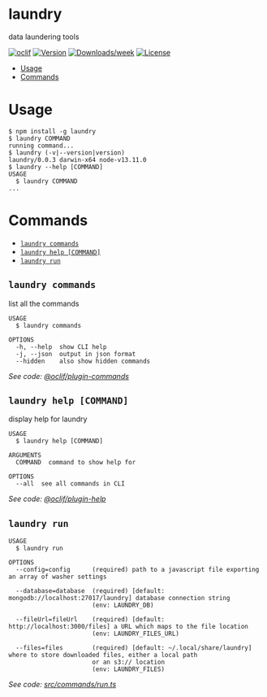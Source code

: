 laundry
=======

data laundering tools

[![oclif](https://img.shields.io/badge/cli-oclif-brightgreen.svg)](https://oclif.io)
[![Version](https://img.shields.io/npm/v/laundry.svg)](https://npmjs.org/package/laundry)
[![Downloads/week](https://img.shields.io/npm/dw/laundry.svg)](https://npmjs.org/package/laundry)
[![License](https://img.shields.io/npm/l/laundry.svg)](https://github.com/endquote/laundryd/blob/master/package.json)

<!-- toc -->
* [Usage](#usage)
* [Commands](#commands)
<!-- tocstop -->
# Usage
<!-- usage -->
```sh-session
$ npm install -g laundry
$ laundry COMMAND
running command...
$ laundry (-v|--version|version)
laundry/0.0.3 darwin-x64 node-v13.11.0
$ laundry --help [COMMAND]
USAGE
  $ laundry COMMAND
...
```
<!-- usagestop -->
# Commands
<!-- commands -->
* [`laundry commands`](#laundry-commands)
* [`laundry help [COMMAND]`](#laundry-help-command)
* [`laundry run`](#laundry-run)

## `laundry commands`

list all the commands

```
USAGE
  $ laundry commands

OPTIONS
  -h, --help  show CLI help
  -j, --json  output in json format
  --hidden    also show hidden commands
```

_See code: [@oclif/plugin-commands](https://github.com/oclif/plugin-commands/blob/v1.2.3/src/commands/commands.ts)_

## `laundry help [COMMAND]`

display help for laundry

```
USAGE
  $ laundry help [COMMAND]

ARGUMENTS
  COMMAND  command to show help for

OPTIONS
  --all  see all commands in CLI
```

_See code: [@oclif/plugin-help](https://github.com/oclif/plugin-help/blob/v2.2.3/src/commands/help.ts)_

## `laundry run`

```
USAGE
  $ laundry run

OPTIONS
  --config=config      (required) path to a javascript file exporting an array of washer settings

  --database=database  (required) [default: mongodb://localhost:27017/laundry] database connection string
                       (env: LAUNDRY_DB)

  --fileUrl=fileUrl    (required) [default: http://localhost:3000/files] a URL which maps to the file location
                       (env: LAUNDRY_FILES_URL)

  --files=files        (required) [default: ~/.local/share/laundry] where to store downloaded files, either a local path
                       or an s3:// location
                       (env: LAUNDRY_FILES)
```

_See code: [src/commands/run.ts](https://github.com/endquote/laundryd/blob/master/src/commands/run.ts)_
<!-- commandsstop -->
